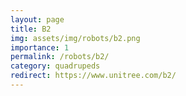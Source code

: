 ```yaml
---
layout: page
title: B2
img: assets/img/robots/b2.png
importance: 1
permalink: /robots/b2/
category: quadrupeds
redirect: https://www.unitree.com/b2/
---
```

